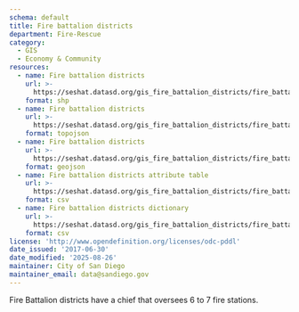 ```yaml
---
schema: default
title: Fire battalion districts
department: Fire-Rescue
category:
  - GIS
  - Economy & Community
resources:
  - name: Fire battalion districts
    url: >-
      https://seshat.datasd.org/gis_fire_battalion_districts/fire_battalion_districts_datasd.zip
    format: shp
  - name: Fire battalion districts
    url: >-
      https://seshat.datasd.org/gis_fire_battalion_districts/fire_battalion_districts_datasd.topo.json
    format: topojson
  - name: Fire battalion districts
    url: >-
      https://seshat.datasd.org/gis_fire_battalion_districts/fire_battalion_districts_datasd.geojson
    format: geojson
  - name: Fire battalion districts attribute table
    url: >-
      https://seshat.datasd.org/gis_fire_battalion_districts/fire_battalion_districts_datasd.csv
    format: csv
  - name: Fire battalion districts dictionary
    url: >-
      https://seshat.datasd.org/gis_fire_battalion_districts/fire_battalion_districts_dictionary_datasd.csv
    format: csv
license: 'http://www.opendefinition.org/licenses/odc-pddl'
date_issued: '2017-06-30'
date_modified: '2025-08-26'
maintainer: City of San Diego
maintainer_email: data@sandiego.gov
---
```

Fire Battalion districts have a chief that oversees 6 to 7 fire stations.
<!--more-->
